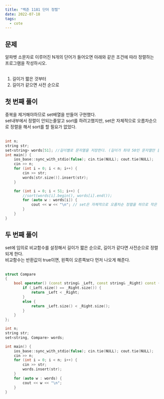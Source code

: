 ```yaml
---
title: "백준 1181 단어 정렬"
date: 2022-07-18
tags:
  - cote
---
```


## 문제

알파벳 소문자로 이루어진 N개의 단어가 들어오면 아래와 같은 조건에 따라 정렬하는 프로그램을 작성하시오.
<br/><br/>

1. 길이가 짧은 것부터
2. 길이가 같으면 사전 순으로

## 첫 번째 풀이

중복을 제거해야하므로 set배열을 만들어 구현했다.<br/>
set내부에서 정렬이 안되는줄알고 sort를 하려고했지만, set은 자체적으로 오름차순으로 정렬을 해서 sort를 할 필요가 없었다.<br/><br/>

```cpp
int n;
string str;
set<string> words[51]; //길이별로 문자열을 저장한다. (길이가 최대 50인 문자열만 들어온다)
int main() {
	ios_base::sync_with_stdio(false); cin.tie(NULL); cout.tie(NULL);
	cin >> n;
	for (int i = 0; i < n; i++) {
		cin >> str;
		words[str.size()].insert(str);
	}

	for (int i = 0; i < 51; i++) {
		//sort(words[i].begin(), words[i].end());
		for (auto w : words[i]) {
			cout << w << "\n"; // set은 자체적으로 오름차순 정렬을 하므로 작은 길이의 문자열들부터 차례대로 출력한다.
		}
	}
}
```

## 두 번째 풀이

set에 임의로 비교함수를 설정해서 길이가 짧은 순으로, 길이가 같다면 사전순으로 정렬되게 한다.<br/>
비교함수는 반환값이 true이면, 왼쪽이 오른쪽보다 먼저 나오게 해준다.<br/><br/>

```cpp
struct Compare
{
	bool operator() (const string& _Left, const string& _Right) const {
		if (_Left.size() == _Right.size()) {
			return _Left < _Right;
		}
		else {
			return _Left.size() < _Right.size();
		}
	}
};

int n;
string str;
set<string, Compare> words;

int main() {
	ios_base::sync_with_stdio(false); cin.tie(NULL); cout.tie(NULL);
	cin >> n;
	for (int i = 0; i < n; i++) {
		cin >> str;
		words.insert(str);
	}
	for (auto w : words) {
		cout << w << "\n";
	}
}
```
